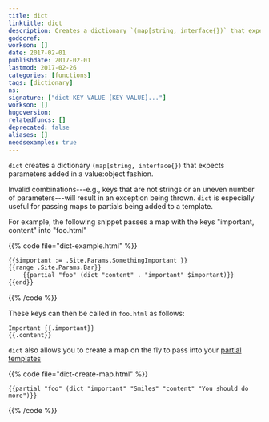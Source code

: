 ```yaml
---
title: dict
linktitle: dict
description: Creates a dictionary `(map[string, interface{})` that expects parameters added in a value:object fashion.
godocref:
workson: []
date: 2017-02-01
publishdate: 2017-02-01
lastmod: 2017-02-26
categories: [functions]
tags: [dictionary]
ns:
signature: ["dict KEY VALUE [KEY VALUE]..."]
workson: []
hugoversion:
relatedfuncs: []
deprecated: false
aliases: []
needsexamples: true
---
```


`dict` creates a dictionary `(map[string, interface{})` that expects parameters added in a value:object fashion.

Invalid combinations---e.g., keys that are not strings or an uneven number of parameters---will result in an exception being thrown. `dict` is especially useful for passing maps to partials being added to a template.

For example, the following snippet passes a map with the keys "important, content" into "foo.html"

{{% code file="dict-example.html" %}}
```html
{{$important := .Site.Params.SomethingImportant }}
{{range .Site.Params.Bar}}
    {{partial "foo" (dict "content" . "important" $important)}}
{{end}}
```
{{% /code %}}

These keys can then be called in `foo.html` as follows:

```golang
Important {{.important}}
{{.content}}
```

`dict` also allows you to create a map on the fly to pass into your [partial templates][partials]

{{% code file="dict-create-map.html" %}}
```golang
{{partial "foo" (dict "important" "Smiles" "content" "You should do more")}}
```
{{% /code %}}

[partials]: /templates/partials/
